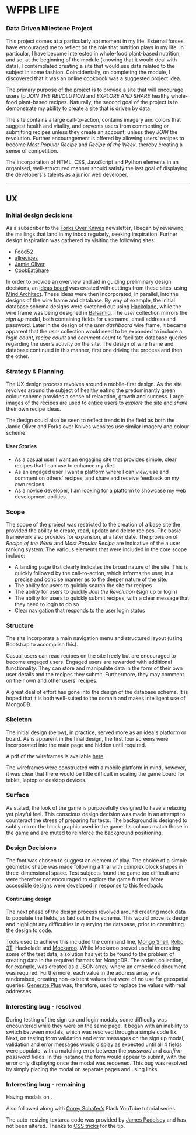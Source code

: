 # WFPB LIFE

### Data Driven Milestone Project

This project comes at a particularly apt moment in my life.  External forces have encouraged me to reflect on the role that nutrition plays in my life.  In particular, I have become interested in whole-food plant-based nutrition, and so, at the beginning of the module (knowing that it would deal with data), I contemplated creating a site that would use data related to the subject in some fashion.  Coincidentally, on completing the module, I discovered that it was an online cookbook was a suggested project idea.

The primary purpose of the project is to provide a site that will encourage users to _JOIN THE REVOLUTION_ and _EXPLORE AND SHARE_ healthy whole-food plant-based recipes.  Naturally, the second goal of the project is to demonstrate my ability to create a site that is driven by data.

The site contains a large call-to-action, contains imagery and colors that suggest health and vitality, and prevents users from commenting or submitting recipes unless they create an account; unless they _JOIN_ the revolution.  Further encouragement is offered by allowing users' recipes to become _Most Popular Recipe_ and _Recipe of the Week_, thereby creating a sense of competition.

The incorporation of HTML, CSS, JavaScript and Python elements in an organised, well-structured manner should satisfy the last goal of displaying the developers's talents as a junior web developer.


***
## UX 

### Initial design decisions

As a subscriber to the [Forks Over Knives](https://www.forksoverknives.com) newsletter, I began by reviewing the mailings that land in my inbox regularly, seeking inspiration.  Further design inspiration was gathered by visiting the following sites:

* [Food52](https://food52.com/recipes/)
* [allrecipes](https://www.allrecipes.com/)
* [Jamie Oliver](https://www.jamieoliver.com)
* [CookEatShare](https://cookeatshare.com/)

In order to provide an overview and aid in guiding preliminary design decisions, an [ideas board](https://res.cloudinary.com/bogtrotter72/image/upload/v1588316744/Milestone%203/Preliminary_Design_Ideas/Ideas_Board_qxxp5g.pdf) was created with cuttings from these sites, using [Mind Architect](https://www.ambiera.com/mindarchitect/).  These ideas were then incorporated, in parallel, into the designs of the wire frame and database.  By way of example, the initial database schema designs were sketched out using [Hackolade](https://hackolade.com), while the wire frame was being designed in [Balsamiq](https://balsamiq.com).  The _user_ collection mirrors the _sign up_ modal, both containing fields for username, email address and password.  Later in the design of the _user dashboard_ wire frame, it became apparent that the _user_ collection would need to be expanded to include a _login count_, _recipe count_ and _comment count_ to facilitate database queries regarding the user’s activity on the site.  The design of wire frame and database continued in this manner, first one driving the process and then the other.


### Strategy & Planning
The UX design process revolves around a mobile-first design.  As the site revolves around the subject of healthy eating the predominantly green colour scheme provides a sense of relaxation, growth and success.  Large images of the recipes are used to entice users to _explore_ the site and _share_ their own recipe ideas.

The design could also be seen to reflect trends in the field as both the Jamie Oliver and Forks over Knives websites use similar imagery and colour scheme.


#### User Stories
* As a casual user I want an engaging site that provides simple, clear recipes that I can use to enhance my diet.
* As an engaged user I want a platform where I can view, use and comment on others' recipes, and share and receive feedback on my own recipes.
* As a novice developer, I am looking for a platform to showcase my web development abilities. 


### Scope
The scope of the project was restricted to the creation of a base site the provided the ability to create, read, update and delete recipes.  The basic framework also provides for expansion, at a later date.  The provision of _Recipe of the Week_ and _Most Popular Recipe_ are indicative of the a user ranking system.  The various elements that were included in the core scope include:

* A landing page that clearly indicates the broad nature of the site.  This is quickly followed by the call-to-action, which informs the user, in a precise and concise manner as to the deeper nature of the site.
* The ability for users to quickly search the site for recipes
* The ability for users to quickly _Join the Revolution_ (sign up or login)
* The ability for users to quickly submit recipes, with a clear message that they need to login to do so
* Clear navigation that responds to the user login status


### Structure
The site incorporate a main navigation menu and structured layout (using Bootstrap to accomplish this).

Casual users can read recipes on the site freely but are encouraged to become engaged users.  Engaged users are rewarded with additional functionality.  They can store and manipulate data in the form of their own user details and the recipes they submit.  Furthermore, they may comment on their own and other users' recipes.

A great deal of effort has gone into the design of the database schema.  It is hoped that it is both well-suited to the domain and makes intelligent use of MongoDB.


### Skeleton

The initial design (below), in practice, served more as an idea's platform or board.  As is apparent in the final design, the first four screens were incorporated into the main page and hidden until required.

A pdf of the wireframes is available [here](https://res.cloudinary.com/bogtrotter72/image/upload/v1582474102/Milestone%202/Final%20Images/Card_Match_Game2_uhqkzf.pdf)

The wireframes were constructed with a mobile platform in mind, however, it was clear that there would be little difficult in scaling the game board for tablet, laptop or desktop devices.

### Surface
As stated, the look of the game is purposefully designed to have a relaxing yet playful feel.  This conscious design decision was made in an attempt to counteract the stress of preparing for tests.  The background is designed to subtly mirror the block graphic used in the game.  Its colours match those in the game and are muted to reinforce the background positioning.

### Design Decisions
The font was chosen to suggest an element of play.  The choice of a simple geometric shape was made following a trial with complex block shapes in three-dimensional space.  Test subjects found the game too difficult and were therefore not encouraged to explore the game further.  More accessible designs were developed in response to this feedback.



#### Continuing design

The next phase of the design process revolved around creating mock data to populate the fields, as laid out in the schema.  This would prove its design and highlight any difficulties in querying the database, prior to committing the design to code.

Tools used to achieve this included the command line, [Mongo Shell](https://docs.mongodb.com/manual/mongo/), [Robo 3T](https://robomongo.org/), Hackolade and [Mockaroo](https://www.mockaroo.com). While Mockaroo proved useful in creating some of the test data, a solution has yet to be found to the problem of creating data in the required formats for MongoDB.  The orders collection, for example, was created as a JSON array, where an embedded document was required.  Furthermore, each value in the address array was randomised, creating non-existent values that were of no use for geospatial queries.  [Generate Plus](https://generate.plus/en/address) was, therefore, used to replace the values with real addresses.






### Interesting bug - resolved
During testing of the sign up and login modals, some difficulty was encountered while they were on the same page. It began with an inability to switch between modals, which was resolved through a simple code fix. Next, on testing form validation and error messages on the sign up modal, validation and error messages would display as expected until all 4 fields were populate, with a matching error between the _password_ and _confirm password_ fields. In this instance the form would appear to submit, with the error only displaying once the modal was reopened. This bug was resolved by simply placing the modal on separate pages and using links.

### Interesting bug - remaining
Having modals on .








Also followed along with [Corey Schafer’s](https://www.youtube.com/user/schafer5/) Flask YouTube tutorial series.

The auto-resizing textarea code was provided by [James Padolsey](https://j11y.io/demos/plugins/jQuery/autoresize.jquery.js) and has not been altered. Thanks to [CSS tricks](https://css-tricks.com/textarea-tricks/) for the tip.